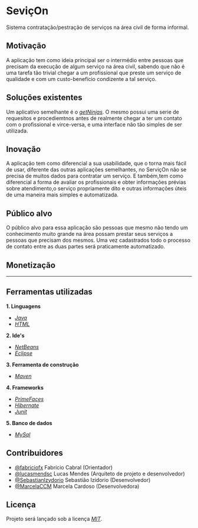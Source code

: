 # SeviçOn

Sistema contratação/pestração de serviços na área civil de forma informal.


## Motivação

A aplicação tem como ideia principal ser o intermédio entre pessoas que precisam 
da execução de algum serviço na área civil, sabendo que não é uma tarefa tão trivial
chegar a um profissional que preste um serviço de qualidade e com um custo-benefício
condizente a tal serviço.


## Soluções existentes

Um aplicativo semelhante é o *[getNinjas](https://www.getninjas.com.br)*. O mesmo possui uma serie de requesitos e procediemtnos
antes de realmente chegar a ter um contato com o profissional e virce-versa, e uma interface não tão simples
de ser utilizada. 


## Inovação

A aplicação tem como diferencial a sua usabilidade, que o torna mais fácil de usar, diferente das outras aplicações semelhantes, no ServiçOn não se precisa de muitos dados para contratar um serviço. E também,tem como diferencial a forma de avaliar os profissionais
e obter informações prévias sobre atendimento,o serviço propriamente dito e outras informações úteis de uma maneira mais simples e automatizada.

## Público alvo

O público alvo para essa aplicação são pessoas que mesmo não tendo um conhecimento muito
grande na área possam prestar seus serviços a pessoas que precisam dos mesmos. Uma vez cadastrados
todo o processo de contato entre as duas partes será praticamente automatizado.


## Monetização

---

## Ferramentas utilizadas

**1. Linguagens**

* *[Java](https://www.java.com/en/)*
* *[HTML](https://pt.wikipedia.org/wiki/HTML)*


**2. Ide's**

* *[NetBeans](https://netbeans.org/)* 
* *[Eclipse](http://www.eclipse.org/)*


**3. Ferramenta de construção**

* *[Maven](https://maven.apache.org/)*


**4. Frameworks**

* *[PrimeFaces](https://www.primefaces.org/)*
* *[Hibernate](http://hibernate.org/)*
* *[Junit](https://junit.org/junit5/)*


**5. Banco de dados**


* *[MySql](https://www.mysql.com/)*


## Contribuidores

- [@fabriciofx](https://github.com/fabriciofx) Fabrício Cabral (Orientador)
- [@lucasmendsc](https://github.com/lucasmendsc) Lucas Mendes (Arquiteto de projeto e desenvolvedor)
- [@SebastianIzydorio](https://github.com/SebastianIzydorio) Sebastião Izidorio (Desenvolvedor)
- [@MarcelaCCM](https://github.com/MarcelaCCM) Marcela Cardoso (Desenvolvedora)


## Licença

Projeto será lançado sob a licença *[MIT](https://opensource.org/licenses/MIT)*.

